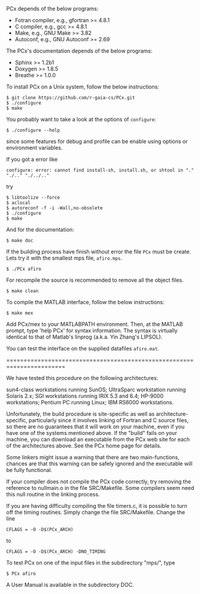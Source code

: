 PCx depends of the below programs:

* Fotran compiler, e.g., gfortran >= 4.8.1
* C compiler, e.g., gcc >= 4.8.1
* Make, e.g., GNU Make >= 3.82
* Autoconf, e.g., GNU Autoconf >= 2.69

The PCx's documentation depends of the below programs:

* Sphinx >= 1.2b1
* Doxygen >= 1.8.5
* Breathe >= 1.0.0

To install PCx on a Unix system, follow the below instructions:

    $ git clone https://github.com/r-gaia-cs/PCx.git
    $ ./configure
    $ make

You probably want to take a look at the options of `configure`:

    $ ./configure --help

since some features for debug and profile can be enable using options or
environment variables.

If you got a error like

    configure: error: cannot find install-sh, install.sh, or shtool in "." "./.." "./../.."

try

    $ libtoolize --force
    $ aclocal
    $ autoreconf -f -i -Wall,no-obsolete
    $ ./configure
    $ make

And for the documentation:

    $ make doc

If the building process have finish without error the file `PCx` must be
create. Lets try it with the smallest mps file, `afiro.mps`.

    $ ./PCx afiro

For recompile the source is recommended to remove all the object files.

    $ make clean

To compile the MATLAB interface, follow the below instructions:

    $ make mex

Add PCx/mex to your MATLABPATH environment. Then, at the MATLAB prompt,
type 'help PCx' for syntax information. The syntax is virtually
identical to that of Matlab's linprog (a.k.a. Yin Zhang's LIPSOL).

You can test the interface on the supplied datafiles `afiro.mat`.

=======================================================================

We have tested this procedure on the following architectures:

sun4-class workstations running SunOS;
UltraSparc workstation running Solaris 2.x;
SGI workstations running IRIX 5.3 and 6.4;
HP-9000 workstations;
Pentium PC running Linux;
IBM RS6000 workstations.

Unfortunately, the build procedure is site-specific as well as
architecture-specific, particularly since it involves linking of
Fortran and C source files, so there are no guarantees that it will
work on your machine, even if you have one of the systems mentioned
above. If the "build" fails on your machine, you can download an
executable from the PCx web site for each of the architectures above.
See the PCx home page for details.

Some linkers might issue a warning that there are two main-functions,
chances are that this warning can be safely ignored and the executable
will be fully functional.

If your compiler does not compile the PCx code correctly, try removing
the reference to nullmain.o in the file SRC/Makefile.  Some compilers
seem need this null routine in the linking process.

If you are having difficulty compiling the file timers.c, it is
possible to turn off the timing routines.  Simply change the file
SRC/Makefile.  Change the line

    CFLAGS = -O -D$(PCx_ARCH)

to

    CFLAGS = -O -D$(PCx_ARCH) -DNO_TIMING

To test PCx on one of the input files in the subdirectory "mps/", type

    $ PCx afiro

A User Manual is available in the subdirectory DOC.
